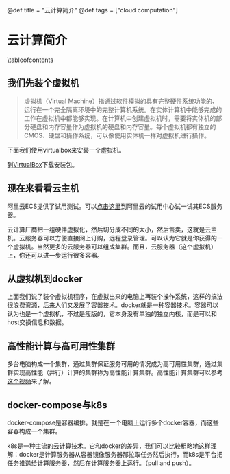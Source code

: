 @def title = "云计算简介"
@def tags = ["cloud computation"]

# 云计算简介

\tableofcontents

## 我们先装个虚拟机
>虚拟机（Virtual Machine）指通过软件模拟的具有完整硬件系统功能的、运行在一个完全隔离环境中的完整计算机系统。在实体计算机中能够完成的工作在虚拟机中都能够实现。在计算机中创建虚拟机时，需要将实体机的部分硬盘和内存容量作为虚拟机的硬盘和内存容量。每个虚拟机都有独立的CMOS、硬盘和操作系统，可以像使用实体机一样对虚拟机进行操作。

下面我们使用virtualbox来安装一个虚拟机。

到[VirtualBox](https://www.virtualbox.org/)下载安装包。

## 现在来看看云主机
阿里云ECS提供了试用测试。可以[点击这里](https://free.aliyun.com/)到阿里云的试用中心试一试其ECS服务器。

云计算厂商把一组硬件虚拟化，然后切分成不同的大小，然后售卖，这就是云主机。云服务器可以方便直接网上订购，远程登录管理。可以认为它就是你获得的一个虚拟机。当然更多的云服务器可以组成集群。而且，云服务器（这个虚拟机）上，你还可以进一步运行很多容器。

## 从虚拟机到docker

上面我们说了装个虚拟机程序，在虚拟出来的电脑上再装个操作系统，这样的搞法很浪费资源，后来人们又发展了容器技术。docker就是一种容器技术。容器可以认为也是一个虚拟机，不过是瘦版的，它本身没有单独的独立内核，而是可以和host交换信息和数据。

## 高性能计算与高可用性集群

多台电脑构成一个集群，通过集群保证服务可用的情况成为高可用性集群，通过集群实现高性能（并行）计算的集群称为高性能计算集群。高性能计算集群可以参考[这个视频](https://www.bilibili.com/video/BV1HY4y1b792/)来了解。

## docker-compose与k8s

docker-compose是容器编排。就是在一个电脑上运行多个docker容器，而这些容器构成一个集群。

k8s是一种主流的云计算技术。它和docker的差异，我们可以比较粗略地这样理解：docker是计算服务器从容器镜像服务器那拉取任务然后执行，而k8s是平台把任务推送给计算服务器，然后在计算服务器上运行。（pull and push）。

